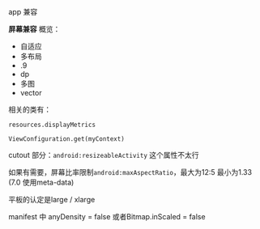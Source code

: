 app 兼容  



**屏幕兼容** 概览：

- 自适应  
- 多布局
- .9  
- dp  
- 多图  
- vector  



相关的类有：

`resources.displayMetrics`   

 `ViewConfiguration.get(myContext)`  



cutout 部分：`android:resizeableActivity` 这个属性不太行  

如果有需要，屏幕比率限制`android:maxAspectRatio`，最大为12:5 最小为1.33  (7.0 使用meta-data)  



平板的认定是large / xlarge     



  

manifest 中 anyDensity = false 或者Bitmap.inScaled = false  







